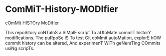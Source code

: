 # ComMiT-History-MODIfier
cOmMit HISTOry MoDifIer

This repoSitory coNTaInS a SiMplE scrIpt To aUtoMate commIT historY modifIcations. The puRpoSe iS To test Git coMmit autoMation, explorE hOW commIt hIstory can be altered, And experimenT WiTh geNeraTing COmmits usiNg scripTs.
